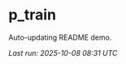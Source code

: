 # p_train

Auto-updating README demo.

<!--START_SECTION:status-->
_Last run: 2025-10-08 08:31 UTC_
<!--END_SECTION:status-->








































































































































































































































































































































































































































































































































































































































































































































































































































































































































































































































































